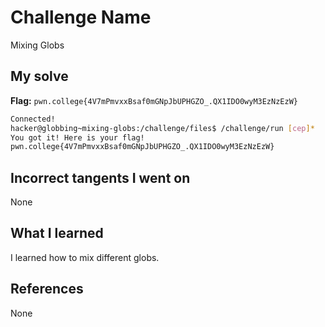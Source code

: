 # Challenge Name
Mixing Globs

## My solve
**Flag:** `pwn.college{4V7mPmvxxBsaf0mGNpJbUPHGZO_.QX1IDO0wyM3EzNzEzW}`

```bash
Connected!
hacker@globbing~mixing-globs:/challenge/files$ /challenge/run [cep]*
You got it! Here is your flag!
pwn.college{4V7mPmvxxBsaf0mGNpJbUPHGZO_.QX1IDO0wyM3EzNzEzW}
```
## Incorrect tangents I went on
None

## What I learned
I learned how to mix different globs.

## References 
None
